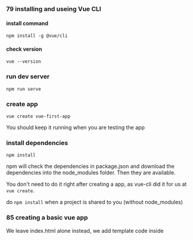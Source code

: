 ### 79 installing and useing Vue CLI

#### install command

```
npm install -g @vue/cli
```

#### check version

```
vue --version
```

### run dev server

```
npm run serve
```

### create app

```
vue create vue-first-app
```



You should keep it running when you are testing the app

### install dependencies

```
npm install
```

npm will check the dependencies in package.json and download the dependencies into the node_modules folder. Then they are available.

You don't need to do it right after creating a app, as vue-cli did it for us at `vue create`.

do `npm install` when a project is shared to you (without node_modules)

### 85 creating a basic vue app

We leave index.html alone instead, we add template code inside <template>

create a default export of App.vue:

```
export default {
  data(){
  // ...
}
```



To import from package, you just reference the package name:

```
import { createApp } from 'vue';
```

If you import from a custom file, like App.vue, you specify the path to that file:

```
import App from "./App.vue";
```

To import a named export, you use curly braces:

```
import { createApp } from 'vue';
```

To import a default export:

```
import App from "./App.vue";
```

### 86 adding a component

#### components are usually in src/components folder

#### name your component PascalCase, it is most common

#### how to add component

or register component or declare component

approach 1: inside component:

注意是**大括号**

```
<script>
import FriendContact from "@/components/FriendContact.vue";
export default {
  components: {FriendContact},
  data(){
  // ...
```

approach 2: inside js:

note: this approach registers componets as **global components**, browser needs to download the code for all global components initially

```
import { createApp } from 'vue';
// 注意这里不要大括号, 大括号是为了named export
import App from "./App.vue";
import FriendContact from "@/components/FriendContact.vue";

const app = createApp(App)

app.component('FriendContact', FriendContact);
app.mount('#app');
```

### 87 add styling

